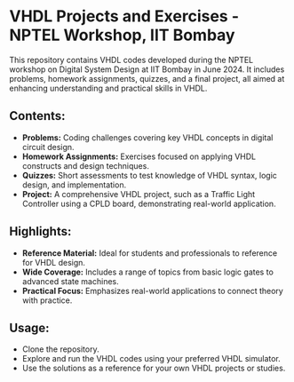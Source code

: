  <h1>VHDL Projects and Exercises - NPTEL Workshop, IIT Bombay</h1>
    <p>This repository contains VHDL codes developed during the NPTEL workshop on Digital System Design at IIT Bombay in June 2024. It includes problems, homework assignments, quizzes, and a final project, all aimed at enhancing understanding and practical skills in VHDL.</p>
    <h2>Contents:</h2>
    <ul>
        <li><strong>Problems:</strong> Coding challenges covering key VHDL concepts in digital circuit design.</li>
        <li><strong>Homework Assignments:</strong> Exercises focused on applying VHDL constructs and design techniques.</li>
        <li><strong>Quizzes:</strong> Short assessments to test knowledge of VHDL syntax, logic design, and implementation.</li>
        <li><strong>Project:</strong> A comprehensive VHDL project, such as a Traffic Light Controller using a CPLD board, demonstrating real-world application.</li>
    </ul>
    <h2>Highlights:</h2>
    <ul>
        <li><strong>Reference Material:</strong> Ideal for students and professionals to reference for VHDL design.</li>
        <li><strong>Wide Coverage:</strong> Includes a range of topics from basic logic gates to advanced state machines.</li>
        <li><strong>Practical Focus:</strong> Emphasizes real-world applications to connect theory with practice.</li>
    </ul>
    <h2>Usage:</h2>
    <ul>
        <li>Clone the repository.</li>
        <li>Explore and run the VHDL codes using your preferred VHDL simulator.</li>
        <li>Use the solutions as a reference for your own VHDL projects or studies.</li>
    </ul>
